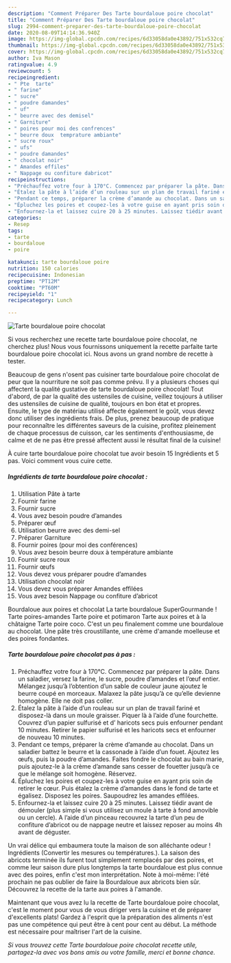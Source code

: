 ```yaml
---
description: "Comment Préparer Des Tarte bourdaloue poire chocolat"
title: "Comment Préparer Des Tarte bourdaloue poire chocolat"
slug: 2994-comment-preparer-des-tarte-bourdaloue-poire-chocolat
date: 2020-08-09T14:14:36.940Z
image: https://img-global.cpcdn.com/recipes/6d33058da0e43892/751x532cq70/tarte-bourdaloue-poire-chocolat-photo-principale-de-la-recette.jpg
thumbnail: https://img-global.cpcdn.com/recipes/6d33058da0e43892/751x532cq70/tarte-bourdaloue-poire-chocolat-photo-principale-de-la-recette.jpg
cover: https://img-global.cpcdn.com/recipes/6d33058da0e43892/751x532cq70/tarte-bourdaloue-poire-chocolat-photo-principale-de-la-recette.jpg
author: Iva Mason
ratingvalue: 4.9
reviewcount: 5
recipeingredient:
- " Pte  tarte"
- " farine"
- " sucre"
- " poudre damandes"
- " uf"
- " beurre avec des demisel"
- " Garniture"
- " poires pour moi des confrences"
- " beurre doux  temprature ambiante"
- " sucre roux"
- " ufs"
- " poudre damandes"
- " chocolat noir"
- " Amandes effiles"
- " Nappage ou confiture dabricot"
recipeinstructions:
- "Préchauffez votre four à 170°C. Commencez par préparer la pâte. Dans un saladier, versez la farine, le sucre, poudre d’amandes et l’œuf entier. Mélangez jusqu’à l’obtention d’un sable de couleur jaune ajoutez le beurre coupé en morceaux. Malaxez la pâte jusqu’à ce qu’elle devienne homogène. Elle ne doit pas coller."
- "Étalez la pâte à l’aide d’un rouleau sur un plan de travail fariné et disposez-là dans un moule graisser. Piquer là à l’aide d’une fourchette. Couvrez d’un papier sulfurisé et d’ haricots secs puis enfourner pendant 10 minutes. Retirer le papier sulfurisé et les haricots secs et enfourner de nouveau 10 minutes."
- "Pendant ce temps, préparer la crème d’amande au chocolat. Dans un saladier battez le beurre et la cassonade à l’aide d’un fouet. Ajoutez les œufs, puis la poudre d’amandes. Faites fondre le chocolat au bain marie, puis ajoutez-le à la crème d’amande sans cesser de fouetter jusqu’à ce que le mélange soit homogène. Réservez."
- "Épluchez les poires et coupez-les à votre guise en ayant pris soin de retirer le cœur. Puis étalez la crème d’amandes dans le fond de tarte et égalisez. Disposez les poires. Saupoudrez les amandes effilées."
- "Enfournez-la et laissez cuire 20 à 25 minutes. Laissez tiédir avant de démouler (plus simple si vous utilisez un moule à tarte à fond amovible ou un cercle). A l’aide d’un pinceau recouvrez la tarte d’un peu de confiture d’abricot ou de nappage neutre et laissez reposer au moins 4h avant de déguster."
categories:
- Resep
tags:
- tarte
- bourdaloue
- poire

katakunci: tarte bourdaloue poire 
nutrition: 150 calories
recipecuisine: Indonesian
preptime: "PT12M"
cooktime: "PT60M"
recipeyield: "1"
recipecategory: Lunch

---
```



![Tarte bourdaloue poire chocolat](https://img-global.cpcdn.com/recipes/6d33058da0e43892/751x532cq70/tarte-bourdaloue-poire-chocolat-photo-principale-de-la-recette.jpg)

Si vous recherchez une recette tarte bourdaloue poire chocolat, ne cherchez plus! Nous vous fournissons uniquement la recette parfaite tarte bourdaloue poire chocolat ici. Nous avons un grand nombre de recette à tester.

Beaucoup de gens n'osent pas cuisiner tarte bourdaloue poire chocolat de peur que la nourriture ne soit pas comme prévu. Il y a plusieurs choses qui affectent la qualité gustative de tarte bourdaloue poire chocolat! Tout d'abord, de par la qualité des ustensiles de cuisine, veillez toujours à utiliser des ustensiles de cuisine de qualité, toujours en bon état et propres. Ensuite, le type de matériau utilisé affecte également le goût, vous devez donc utiliser des ingrédients frais. De plus, prenez beaucoup de pratique pour reconnaître les différentes saveurs de la cuisine, profitez pleinement de chaque processus de cuisson, car les sentiments d'enthousiasme, de calme et de ne pas être pressé affectent aussi le résultat final de la cuisine!

<!--inarticleads1-->

À cuire tarte bourdaloue poire chocolat tue avoir besoin 15 Ingrédients et 5 pas. Voici comment vous cuire cette.

##### Ingrédients de tarte bourdaloue poire chocolat :

1. Utilisation  Pâte à tarte
1. Fournir  farine
1. Fournir  sucre
1. Vous avez besoin  poudre d’amandes
1. Préparer  œuf
1. Utilisation  beurre avec des demi-sel
1. Préparer  Garniture
1. Fournir  poires (pour moi des conférences)
1. Vous avez besoin  beurre doux à température ambiante
1. Fournir  sucre roux
1. Fournir  œufs
1. Vous devez vous préparer  poudre d’amandes
1. Utilisation  chocolat noir
1. Vous devez vous préparer  Amandes effilées
1. Vous avez besoin  Nappage ou confiture d’abricot


Bourdaloue aux poires et chocolat La tarte bourdaloue SuperGourmande ! Tarte poires-amandes Tarte poire et potimaron Tarte aux poires et à la châtaigne Tarte poire coco. C&#39;est un peu finalement comme une bourdaloue au chocolat. Une pâte très croustillante, une crème d&#39;amande moelleuse et des poires fondantes. 

<!--inarticleads2-->

##### Tarte bourdaloue poire chocolat pas à pas :

1. Préchauffez votre four à 170°C. Commencez par préparer la pâte. Dans un saladier, versez la farine, le sucre, poudre d’amandes et l’œuf entier. Mélangez jusqu’à l’obtention d’un sable de couleur jaune ajoutez le beurre coupé en morceaux. Malaxez la pâte jusqu’à ce qu’elle devienne homogène. Elle ne doit pas coller.
1. Étalez la pâte à l’aide d’un rouleau sur un plan de travail fariné et disposez-là dans un moule graisser. Piquer là à l’aide d’une fourchette. Couvrez d’un papier sulfurisé et d’ haricots secs puis enfourner pendant 10 minutes. Retirer le papier sulfurisé et les haricots secs et enfourner de nouveau 10 minutes.
1. Pendant ce temps, préparer la crème d’amande au chocolat. Dans un saladier battez le beurre et la cassonade à l’aide d’un fouet. Ajoutez les œufs, puis la poudre d’amandes. Faites fondre le chocolat au bain marie, puis ajoutez-le à la crème d’amande sans cesser de fouetter jusqu’à ce que le mélange soit homogène. Réservez.
1. Épluchez les poires et coupez-les à votre guise en ayant pris soin de retirer le cœur. Puis étalez la crème d’amandes dans le fond de tarte et égalisez. Disposez les poires. Saupoudrez les amandes effilées.
1. Enfournez-la et laissez cuire 20 à 25 minutes. Laissez tiédir avant de démouler (plus simple si vous utilisez un moule à tarte à fond amovible ou un cercle). A l’aide d’un pinceau recouvrez la tarte d’un peu de confiture d’abricot ou de nappage neutre et laissez reposer au moins 4h avant de déguster.


Un vrai délice qui embaumera toute la maison de son alléchante odeur ! Ingrédients (Convertir les mesures ou températures.). La saison des abricots terminée ils furent tout simplement remplacés par des poires, et comme leur saison dure plus longtemps la tarte bourdaloue est plus connue avec des poires, enfin c&#39;est mon interprétation. Note à moi-même: l&#39;été prochain ne pas oublier de faire la Bourdaloue aux abricots bien sûr. Découvrez la recette de la tarte aux poires à l&#39;amande. 

<!--inarticleads1-->

<p>
Maintenant que vous avez lu la recette de Tarte bourdaloue poire chocolat, c'est le moment pour vous de vous diriger vers la cuisine et de préparer d'excellents plats! Gardez à l'esprit que la préparation des aliments n'est pas une compétence qui peut être à cent pour cent au début. La méthode est nécessaire pour maîtriser l'art de la cuisine.
</p>

<p>
<i>Si vous trouvez cette Tarte bourdaloue poire chocolat recette utile, partagez-la avec vos bons amis ou votre famille, merci et bonne chance.</i>
</p>
